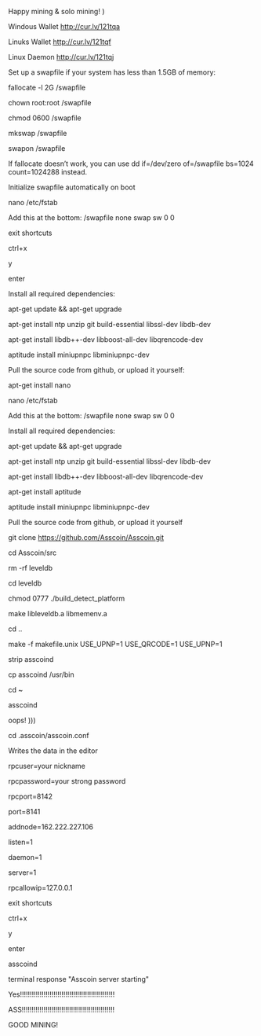 Happy mining & solo mining! )

Windous Wallet http://cur.lv/121tqa

Linuks Wallet http://cur.lv/121tqf

Linux Daemon http://cur.lv/121tqj

Set up a swapfile if your system has less than 1.5GB of memory:

fallocate -l 2G /swapfile

chown root:root /swapfile

chmod 0600 /swapfile

mkswap /swapfile

swapon /swapfile

If fallocate doesn’t work, you can use dd if=/dev/zero of=/swapfile bs=1024 count=1024288 instead.

Initialize swapfile automatically on boot

nano /etc/fstab

Add this at the bottom: /swapfile none swap sw 0 0

exit shortcuts

ctrl+х

y

enter


Install all required dependencies:

apt-get update && apt-get upgrade

apt-get install ntp unzip git build-essential libssl-dev libdb-dev

apt-get install libdb++-dev libboost-all-dev libqrencode-dev

aptitude install miniupnpc libminiupnpc-dev

Pull the source code from github, or upload it yourself:

apt-get install nano

nano /etc/fstab

Add this at the bottom: /swapfile none swap sw 0 0

Install all required dependencies:

apt-get update && apt-get upgrade

apt-get install ntp unzip git build-essential libssl-dev libdb-dev

apt-get install libdb++-dev libboost-all-dev libqrencode-dev

apt-get install aptitude

aptitude install miniupnpc libminiupnpc-dev


Pull the source code from github, or upload it yourself

git clone https://github.com/Asscoin/Asscoin.git

cd Asscoin/src

rm -rf leveldb

cd leveldb

chmod 0777 ./build_detect_platform

make libleveldb.a libmemenv.a

cd ..

make -f makefile.unix USE_UPNP=1 USE_QRCODE=1 USE_UPNP=1

strip asscoind

cp asscoind /usr/bin

cd ~

asscoind

oops! )))

cd .asscoin/asscoin.conf

Writes the data in the editor

rpcuser=your nickname

rpcpassword=your strong password

rpcport=8142

port=8141

addnode=162.222.227.106

listen=1

daemon=1

server=1

rpcallowip=127.0.0.1


exit shortcuts

ctrl+х

y

enter

asscoind

terminal response "Asscoin server starting"

Yes!!!!!!!!!!!!!!!!!!!!!!!!!!!!!!!!!!!!!!!!!!!!!!!!

ASS!!!!!!!!!!!!!!!!!!!!!!!!!!!!!!!!!!!!!!!!!!!!!!!


GOOD MINING!



